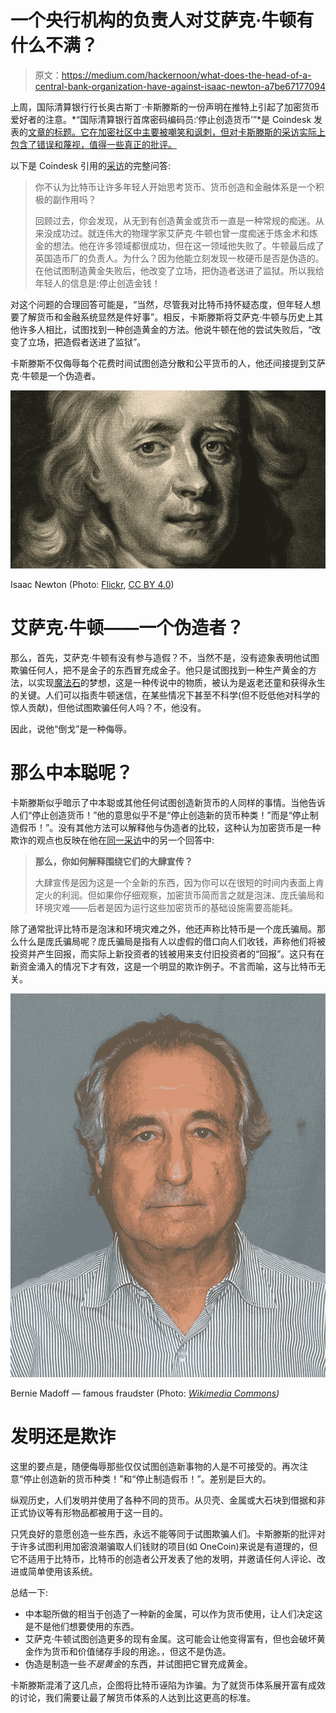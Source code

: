 # 一个央行机构的负责人对艾萨克·牛顿有什么不满？

> 原文：<https://medium.com/hackernoon/what-does-the-head-of-a-central-bank-organization-have-against-isaac-newton-a7be67177094>

上周，国际清算银行行长奥古斯丁·卡斯滕斯的一份声明在推特上引起了加密货币爱好者的注意。*“国际清算银行首席密码编码员:‘停止创造货币’”*是 Coindesk 发表的[文章的标题。它在加密社区中主要被嘲笑和讽刺，但对卡斯滕斯的采访实际上包含了错误和蔑视，值得一些真正的批评。](https://www.coindesk.com/bis-chief-says-stop-trying-to-create-money-in-new-crypto-critique/)

以下是 Coindesk 引用的[采访](https://www.bis.org/speeches/sp180704a.htm)的完整问答:

> 你不认为比特币让许多年轻人开始思考货币、货币创造和金融体系是一个积极的副作用吗？
> 
> 回顾过去，你会发现，从无到有创造黄金或货币一直是一种常规的痴迷。从来没成功过。就连伟大的物理学家艾萨克·牛顿也曾一度痴迷于炼金术和炼金的想法。他在许多领域都很成功，但在这一领域他失败了。牛顿最后成了英国造币厂的负责人。为什么？因为他能立刻发现一枚硬币是否是伪造的。在他试图制造黄金失败后，他改变了立场，把伪造者送进了监狱。所以我给年轻人的信息是:停止创造金钱！

对这个问题的合理回答可能是，“当然，尽管我对比特币持怀疑态度，但年轻人想要了解货币和金融系统显然是件好事”。相反，卡斯滕斯将艾萨克·牛顿与历史上其他许多人相比，试图找到一种创造黄金的方法。他说牛顿在他的尝试失败后，“改变了立场，把造假者送进了监狱”。

卡斯滕斯不仅侮辱每个花费时间试图创造分散和公平货币的人，他还间接提到艾萨克·牛顿是一个伪造者。

![](img/acc7a08ed1279b132e621a43ecbcf323.png)

Isaac Newton (Photo: [Flickr](https://www.flickr.com/photos/publicdomainreview/16218533588), [CC BY 4.0](https://creativecommons.org/licenses/by/4.0/))

# 艾萨克·牛顿——一个伪造者？

那么，首先，艾萨克·牛顿有没有参与造假？不，当然不是，没有迹象表明他试图欺骗任何人，把不是金子的东西冒充成金子。他只是试图找到一种生产黄金的方法，以实现[魔法石](https://en.wikipedia.org/wiki/Philosopher%27s_stone)的梦想，这是一种传说中的物质，被认为是返老还童和获得永生的关键。人们可以指责牛顿迷信，在某些情况下甚至不科学(但不贬低他对科学的惊人贡献)，但他试图欺骗任何人吗？不，他没有。

因此，说他“倒戈”是一种侮辱。

# 那么中本聪呢？

卡斯滕斯似乎暗示了中本聪或其他任何试图创造新货币的人同样的事情。当他告诉人们“停止创造货币！”他的意思似乎不是“停止创造新的货币种类！”而是“停止制造假币！”。没有其他方法可以解释他与伪造者的比较，这种认为加密货币是一种欺诈的观点也反映在他在[同一采访](https://www.bis.org/speeches/sp180704a.htm)中的另一个回答中:

> **那么，你如何解释围绕它们的大肆宣传？**
> 
> 大肆宣传是因为这是一个全新的东西，因为你可以在很短的时间内表面上肯定火的利润。但如果你仔细观察，加密货币简而言之就是泡沫、庞氏骗局和环境灾难——后者是因为运行这些加密货币的基础设施需要高能耗。

除了通常批评比特币是泡沫和环境灾难之外，他还声称比特币是一个庞氏骗局。那么什么是庞氏骗局呢？庞氏骗局是指有人以虚假的借口向人们收钱，声称他们将被投资并产生回报，而实际上新投资者的钱被用来支付旧投资者的“回报”。这只有在新资金涌入的情况下才有效，这是一个明显的欺诈例子。不言而喻，这与比特币无关。

![](img/ee56e40b5f88770ea99c790be8cf04ff.png)

Bernie Madoff — famous fraudster (Photo: [*Wikimedia Commons*](https://commons.wikimedia.org/wiki/File:BernardMadoff.jpg)*)*

# 发明还是欺诈

这里的要点是，随便侮辱那些仅仅试图创造新事物的人是不可接受的。再次注意“停止创造新的货币种类！”和“停止制造假币！”。差别是巨大的。

纵观历史，人们发明并使用了各种不同的货币。从贝壳、金属或大石块到借据和非正式协议等有形物品都被用于这一目的。

只凭良好的意愿创造一些东西，永远不能等同于试图欺骗人们。卡斯滕斯的批评对于许多试图利用加密浪潮骗取人们钱财的项目(如 OneCoin)来说是有道理的，但它不适用于比特币，比特币的创造者公开发表了他的发明，并邀请任何人评论、改进或简单使用该系统。

总结一下:

*   中本聪所做的相当于创造了一种新的金属，可以作为货币使用，让人们决定这是不是他们想要使用的东西。
*   艾萨克·牛顿试图创造更多的现有金属。这可能会让他变得富有，但也会破坏黄金作为货币和价值储存手段的用途。，但这不是伪造。
*   伪造是制造一些*不是黄金*的东西，并试图把它冒充成黄金。

卡斯滕斯混淆了这几点，企图将比特币诬陷为诈骗。为了就货币体系展开富有成效的讨论，我们需要让最了解货币体系的人达到比这更高的标准。